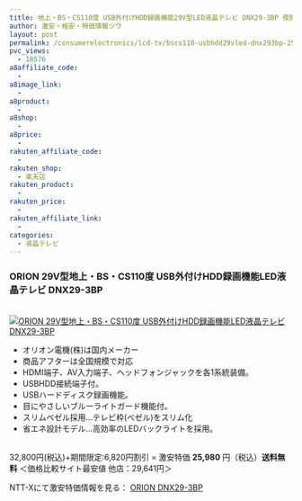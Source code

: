 ```yaml
---
title: 地上・BS・CS110度 USB外付けHDD録画機能29V型LED液晶テレビ DNX29-3BP 夜間限定激安特価25,980円！送料無料！
author: 激安・格安・特価情報ツウ
layout: post
permalink: /consumerelectronics/lcd-tv/bscs110-usbhdd29vled-dnx293bp-25980.html
pvc_views:
  - 18576
a8affiliate_code:
  -
a8image_link:
  -
a8product:
  -
a8shop:
  -
a8price:
  -
rakuten_affiliate_code:
  -
rakuten_shop:
  - 楽天店
rakuten_product:
  -
rakuten_price:
  -
rakuten_affiliate_link:
  -
categories:
  - 液晶テレビ
---
```

### ORION 29V型地上・BS・CS110度 USB外付けHDD録画機能LED液晶テレビ DNX29-3BP

<div class="img-bg2 img_L">
  <a href="//px.a8.net/svt/ejp?a8mat=ZYP6S+8IMA3E+S1Q+BWGDT&#038;a8ejpredirect=//nttxstore.jp/_II_OI14683356" target="_blank"><br /> <img border="0" alt="ORION 29V型地上・BS・CS110度 USB外付けHDD録画機能LED液晶テレビ DNX29-3BP" src="//i1.wp.com/image.nttxstore.jp/l2_images/O/OI/OI14683356.jpg?w=120" data-recalc-dims="1" /></a>
</div>

<!--more-->

  * オリオン電機(株)は国内メーカー
  * 商品アフターは全国規模で対応
  * HDMI端子、AV入力端子、ヘッドフォンジャックを各1系統装備。
  * USBHDD接続端子付。
  * USBハードディスク録画機能。
  * 目にやさしいブルーライトガード機能付。
  * スリムベゼル採用…テレビ枠(べゼル)をスリム化
  * 省エネ設計モデル…高効率のLEDバックライトを採用。

<br clear="all" />32,800円(税込)+期間限定:6,820円割引 = 激安特価 <span class="tokka-price"><strong>25,980</strong></span> 円（税込）**送料無料**
＜価格比較サイト最安値 他店：29,641円＞

NTT-Xにて激安特価情報を見る： <span class="fs150p"><a href="//px.a8.net/svt/ejp?a8mat=ZYP6S+8IMA3E+S1Q+BWGDT&#038;a8ejpredirect=//nttxstore.jp/_II_OI14683356" target="_blank">ORION DNX29-3BP</a></span>